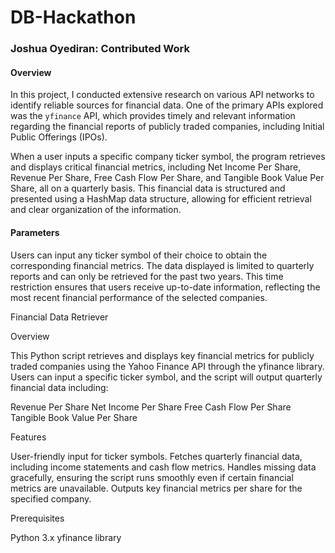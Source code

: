 # DB-Hackathon
### Joshua Oyediran: Contributed Work

#### Overview

In this project, I conducted extensive research on various API networks to identify reliable sources for financial data. One of the primary APIs explored was the `yfinance` API, which provides timely and relevant information regarding the financial reports of publicly traded companies, including Initial Public Offerings (IPOs).

When a user inputs a specific company ticker symbol, the program retrieves and displays critical financial metrics, including Net Income Per Share, Revenue Per Share, Free Cash Flow Per Share, and Tangible Book Value Per Share, all on a quarterly basis. This financial data is structured and presented using a HashMap data structure, allowing for efficient retrieval and clear organization of the information.

#### Parameters

Users can input any ticker symbol of their choice to obtain the corresponding financial metrics. The data displayed is limited to quarterly reports and can only be retrieved for the past two years. This time restriction ensures that users receive up-to-date information, reflecting the most recent financial performance of the selected companies.


Financial Data Retriever

Overview

This Python script retrieves and displays key financial metrics for publicly traded companies using the Yahoo Finance API through the yfinance library. Users can input a specific ticker symbol, and the script will output quarterly financial data including:

Revenue Per Share
Net Income Per Share
Free Cash Flow Per Share
Tangible Book Value Per Share


Features

User-friendly input for ticker symbols.
Fetches quarterly financial data, including income statements and cash flow metrics.
Handles missing data gracefully, ensuring the script runs smoothly even if certain financial metrics are unavailable.
Outputs key financial metrics per share for the specified company.


Prerequisites

Python 3.x
yfinance library

